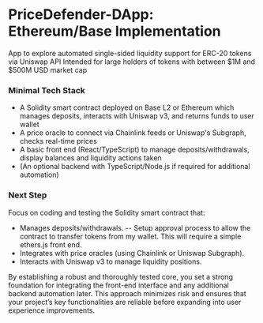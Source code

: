 # PriceDefender-DApp: Ethereum/Base Implementation
App to explore automated single-sided liquidity support for ERC-20 tokens via Uniswap API
Intended for large holders of tokens with between $1M and $500M USD market cap

### Minimal Tech Stack
- A Solidity smart contract deployed on Base L2 or Ethereum which manages deposits, interacts with Uniswap v3, and returns funds to user wallet
- A price oracle to connect via Chainlink feeds or Uniswap's Subgraph, checks real-time prices
- A basic front end (React/TypeScript) to manage deposits/withdrawals, display balances and liquidity actions taken
- (An optional backend with TypeScript/Node.js if required for additional automation)

### Next Step
Focus on coding and testing the Solidity smart contract that:

- Manages deposits/withdrawals.
-- Setup approval process to allow the contract to transfer tokens from my wallet. This will require a simple ethers.js front end.
- Integrates with price oracles (using Chainlink or Uniswap Subgraph).
- Interacts with Uniswap v3 to manage liquidity positions.

By establishing a robust and thoroughly tested core, you set a strong foundation for integrating the front-end interface and any additional backend automation later. This approach minimizes risk and ensures that your project’s key functionalities are reliable before expanding into user experience improvements.